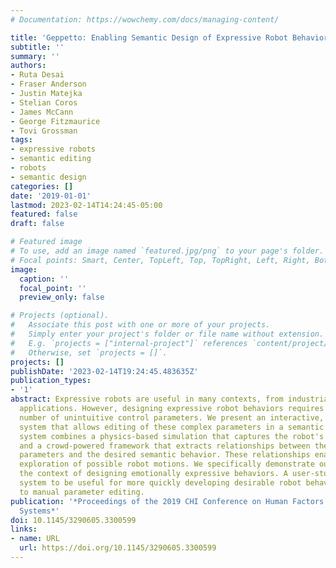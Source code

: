 ```yaml
---
# Documentation: https://wowchemy.com/docs/managing-content/

title: 'Geppetto: Enabling Semantic Design of Expressive Robot Behaviors'
subtitle: ''
summary: ''
authors:
- Ruta Desai
- Fraser Anderson
- Justin Matejka
- Stelian Coros
- James McCann
- George Fitzmaurice
- Tovi Grossman
tags:
- expressive robots
- semantic editing
- robots
- semantic design
categories: []
date: '2019-01-01'
lastmod: 2023-02-14T14:24:45-05:00
featured: false
draft: false

# Featured image
# To use, add an image named `featured.jpg/png` to your page's folder.
# Focal points: Smart, Center, TopLeft, Top, TopRight, Left, Right, BottomLeft, Bottom, BottomRight.
image:
  caption: ''
  focal_point: ''
  preview_only: false

# Projects (optional).
#   Associate this post with one or more of your projects.
#   Simply enter your project's folder or file name without extension.
#   E.g. `projects = ["internal-project"]` references `content/project/deep-learning/index.md`.
#   Otherwise, set `projects = []`.
projects: []
publishDate: '2023-02-14T19:24:45.483635Z'
publication_types:
- '1'
abstract: Expressive robots are useful in many contexts, from industrial to entertainment
  applications. However, designing expressive robot behaviors requires editing a large
  number of unintuitive control parameters. We present an interactive, data-driven
  system that allows editing of these complex parameters in a semantic space. Our
  system combines a physics-based simulation that captures the robot's motion capabilities,
  and a crowd-powered framework that extracts relationships between the robot's motion
  parameters and the desired semantic behavior. These relationships enable mixed-initiative
  exploration of possible robot motions. We specifically demonstrate our system in
  the context of designing emotionally expressive behaviors. A user-study finds the
  system to be useful for more quickly developing desirable robot behaviors, compared
  to manual parameter editing.
publication: '*Proceedings of the 2019 CHI Conference on Human Factors in Computing
  Systems*'
doi: 10.1145/3290605.3300599
links:
- name: URL
  url: https://doi.org/10.1145/3290605.3300599
---
```

